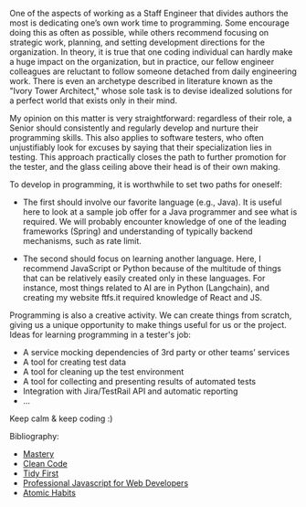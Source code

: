 One of the aspects of working as a Staff Engineer that divides authors the most is dedicating one’s own work time to programming. Some encourage doing this as often as possible, while others recommend focusing on strategic work, planning, and setting development directions for the organization. In theory, it is true that one coding individual can hardly make a huge impact on the organization, but in practice, our fellow engineer colleagues are reluctant to follow someone detached from daily engineering work. There is even an archetype described in literature known as the "Ivory Tower Architect," whose sole task is to devise idealized solutions for a perfect world that exists only in their mind.

My opinion on this matter is very straightforward: regardless of their role, a Senior should consistently and regularly develop and nurture their programming skills. This also applies to software testers, who often unjustifiably look for excuses by saying that their specialization lies in testing. This approach practically closes the path to further promotion for the tester, and the glass ceiling above their head is of their own making.

To develop in programming, it is worthwhile to set two paths for oneself:

- The first should involve our favorite language (e.g., Java). It is useful here to look at a sample job offer for a Java programmer and see what is required. We will probably encounter knowledge of one of the leading frameworks (Spring) and understanding of typically backend mechanisms, such as rate limit.

- The second should focus on learning another language. Here, I recommend JavaScript or Python because of the multitude of things that can be relatively easily created only in these languages. For instance, most things related to AI are in Python (Langchain), and creating my website ftfs.it required knowledge of React and JS.

Programming is also a creative activity. We can create things from scratch, giving us a unique opportunity to make things useful for us or the project. Ideas for learning programming in a tester's job:
- A service mocking dependencies of 3rd party or other teams’ services
- A tool for creating test data
- A tool for cleaning up the test environment
- A tool for collecting and presenting results of automated tests
- Integration with Jira/TestRail API and automatic reporting
- ...

Keep calm & keep coding :)

Bibliography:
- [Mastery](https://amzn.to/4hdlxkz)
- [Clean Code](https://amzn.to/48cBl34)
- [Tidy First](https://amzn.to/4hdUNRa)
- [Professional Javascript for Web Developers](https://amzn.to/3Y9fipn)
- [Atomic Habits](https://amzn.to/3BSAQiz)
